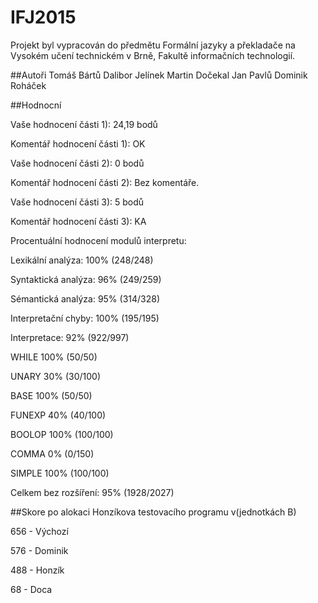 # IFJ2015
Projekt byl vypracován do předmětu Formální jazyky a překladače na Vysokém učení technickém v Brně, Fakultě informačních technologií.

##Autoři
Tomáš Bártů
Dalibor Jelínek
Martin Dočekal
Jan Pavlů
Dominik Roháček

##Hodnocní

Vaše hodnocení části 1): 24,19 bodů

  Komentář hodnocení části 1): OK
  
Vaše hodnocení části 2): 0 bodů

  Komentář hodnocení části 2): Bez komentáře.
  
Vaše hodnocení části 3): 5 bodů

  Komentář hodnocení části 3): KA


Procentuální hodnocení modulů interpretu: 

Lexikální analýza: 100% (248/248)

Syntaktická analýza: 96% (249/259)

Sémantická analýza: 95% (314/328)

Interpretační chyby: 100% (195/195)

Interpretace: 92% (922/997)

WHILE 100% (50/50)

UNARY 30% (30/100)

BASE 100% (50/50)

FUNEXP 40% (40/100)

BOOLOP 100% (100/100)

COMMA 0% (0/150)

SIMPLE 100% (100/100)

Celkem bez rozšíření: 95% (1928/2027)


##Skore po alokaci Honzíkova testovacího programu
v(jednotkách B)

656 - Výchozí

576 - Dominik

488 - Honzík

68 - Doca
